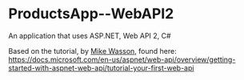 # ProductsApp--WebAPI2
An application that uses ASP.NET, Web API 2, C#

Based on the tutorial, by [Mike Wasson](https://github.com/MikeWasson?tab=repositories), found here:
https://docs.microsoft.com/en-us/aspnet/web-api/overview/getting-started-with-aspnet-web-api/tutorial-your-first-web-api
